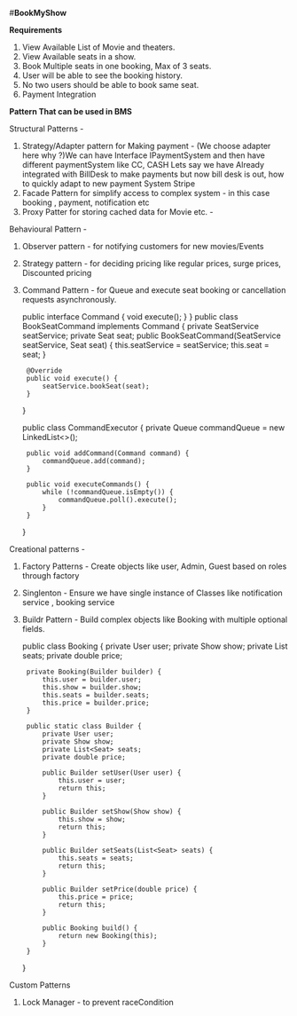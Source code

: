 #**BookMyShow**

**Requirements**
1) View Available List of Movie and theaters.
2) View Available seats in a show.
3) Book Multiple seats in one booking, Max of 3 seats.
4) User will be able to see the booking history.
5) No two users should be able to book same seat.
6) Payment Integration



**Pattern That can be used in BMS**

Structural Patterns - 
1) Strategy/Adapter pattern for Making payment - (We choose adapter here why ?)We can have Interface IPaymentSystem and then have different paymentSystem like CC, CASH Lets say we have Already integrated with BillDesk to make payments but now  bill desk is out, how to quickly adapt to new payment System Stripe 
2) Facade Pattern for simplify access to complex system - in this case booking , payment, notification etc 
3) Proxy Patter for storing cached data for Movie etc. - 

Behavioural Pattern - 
1) Observer pattern - for notifying customers for new movies/Events
2) Strategy pattern - for deciding pricing like regular prices, surge prices, Discounted pricing 
3) Command Pattern - for Queue and execute seat booking or cancellation requests asynchronously.
      

    public interface Command {
      void execute();
      }
    }
    public class BookSeatCommand implements Command {
        private SeatService seatService;
        private Seat seat;
        public BookSeatCommand(SeatService seatService, Seat seat) {
            this.seatService = seatService;
            this.seat = seat;
        }



        @Override
        public void execute() {
            seatService.bookSeat(seat);
        }
    }

    public class CommandExecutor {
        private Queue<Command> commandQueue = new LinkedList<>();
    
        public void addCommand(Command command) {
            commandQueue.add(command);
        }
    
        public void executeCommands() {
            while (!commandQueue.isEmpty()) {
                commandQueue.poll().execute();
            }
        }
    }



Creational patterns -
1) Factory Patterns - Create objects like user, Admin, Guest based on roles through factory
2) Singlenton - Ensure we have single instance of Classes like notification service , booking service
3) Buildr Pattern - Build complex objects like Booking with multiple optional fields.


    public class Booking {
        private User user;
        private Show show;
        private List<Seat> seats;
        private double price;
        
        private Booking(Builder builder) {
            this.user = builder.user;
            this.show = builder.show;
            this.seats = builder.seats;
            this.price = builder.price;
        }
    
        public static class Builder {
            private User user;
            private Show show;
            private List<Seat> seats;
            private double price;
    
            public Builder setUser(User user) {
                this.user = user;
                return this;
            }
    
            public Builder setShow(Show show) {
                this.show = show;
                return this;
            }
    
            public Builder setSeats(List<Seat> seats) {
                this.seats = seats;
                return this;
            }
    
            public Builder setPrice(double price) {
                this.price = price;
                return this;
            }
    
            public Booking build() {
                return new Booking(this);
            }
        }
    }



Custom Patterns
1) Lock Manager - to prevent raceCondition 

